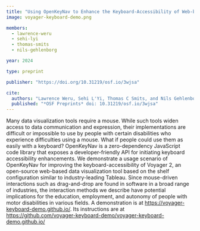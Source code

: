 ```yaml
---
title: "Using OpenKeyNav to Enhance the Keyboard-Accessibility of Web-based Data Visualization Tools"
image: voyager-keyboard-demo.png

members:
  - lawrence-weru
  - sehi-lyi
  - thomas-smits
  - nils-gehlenborg

year: 2024

type: preprint

publisher: "https://doi.org/10.31219/osf.io/3wjsa"

cite:
  authors: "Lawrence Weru, Sehi L'Yi, Thomas C Smits, and Nils Gehlenborg"
  published: "*OSF Preprints* doi: 10.31219/osf.io/3wjsa"
---
```


Many data visualization tools require a mouse. While such tools widen access to data communication and expression, their implementations are difficult or impossible to use by people with certain disabilities who experience difficulties using a mouse. What if people could use them as easily with a keyboard? OpenKeyNav is a zero-dependency JavaScript code library that exposes a developer-friendly API for initiating keyboard accessibility enhancements. We demonstrate a usage scenario of OpenKeyNav for improving the keyboard-accessibility of Voyager 2, an open-source web-based data visualization tool based on the shelf configuration similar to industry-leading Tableau. Since mouse-driven interactions such as drag-and-drop are found in software in a broad range of industries, the interaction methods we describe have potential implications for the education, employment, and autonomy of people with motor disabilities in various fields. A demonstration is at https://voyager-keyboard-demo.github.io/. Its instructions are at https://github.com/voyager-keyboard-demo/voyager-keyboard-demo.github.io/